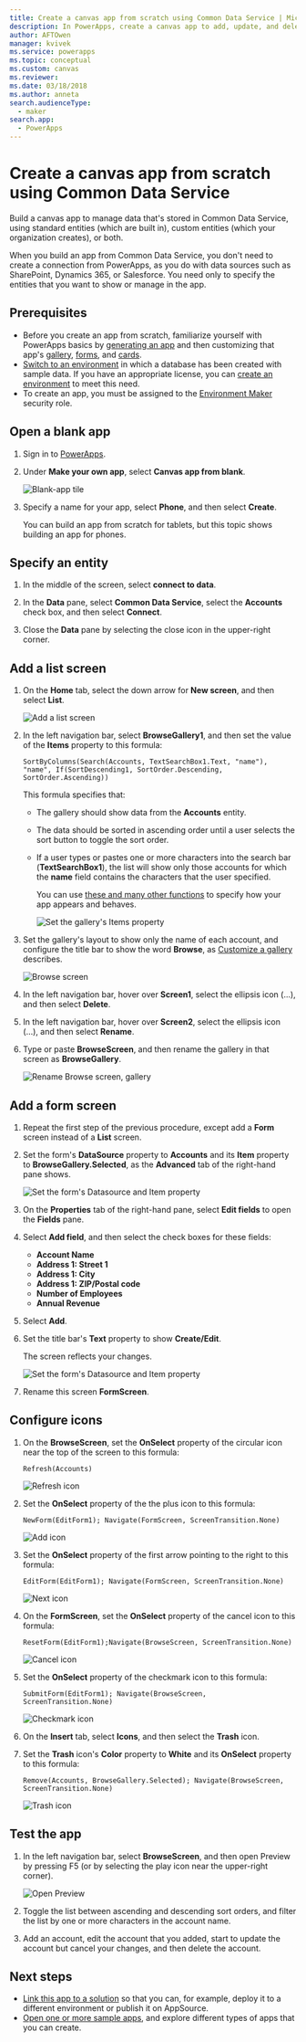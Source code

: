 ```yaml
---
title: Create a canvas app from scratch using Common Data Service | Microsoft Docs
description: In PowerApps, create a canvas app to add, update, and delete records in Common Data Service.
author: AFTOwen
manager: kvivek
ms.service: powerapps
ms.topic: conceptual
ms.custom: canvas
ms.reviewer: 
ms.date: 03/18/2018
ms.author: anneta
search.audienceType: 
  - maker
search.app: 
  - PowerApps
---
```

# Create a canvas app from scratch using Common Data Service

Build a canvas app to manage data that's stored in Common Data Service, using standard entities (which are built in), custom entities (which your organization creates), or both.

When you build an app from Common Data Service, you don't need to create a connection from PowerApps, as you do with data sources such as SharePoint, Dynamics 365, or Salesforce. You need only to specify the entities that you want to show or manage in the app.

## Prerequisites

- Before you create an app from scratch, familiarize yourself with PowerApps basics by [generating an app](data-platform-create-app.md) and then customizing that app's [gallery](customize-layout-sharepoint.md), [forms](customize-forms-sharepoint.md), and [cards](customize-card.md).
- [Switch to an environment](working-with-environments.md) in which a database has been created with sample data. If you have an appropriate license, you can [create an environment](../../administrator/create-environment.md) to meet this need.
- To create an app, you must be assigned to the [Environment Maker](https://docs.microsoft.com/power-platform/admin/database-security.md#predefined-security-roles) security role.

## Open a blank app

1. Sign in to [PowerApps](http://web.powerapps.com?utm_source=padocs&utm_medium=linkinadoc&utm_campaign=referralsfromdoc).

1. Under **Make your own app**, select **Canvas app from blank**.

    ![Blank-app tile](./media/data-platform-create-app-scratch/blank-app.png)

1. Specify a name for your app, select **Phone**, and then select **Create**.

    You can build an app from scratch for tablets, but this topic shows building an app for phones.

## Specify an entity

1. In the middle of the screen, select **connect to data**.

1. In the **Data** pane, select **Common Data Service**, select the **Accounts** check box, and then select **Connect**.

1. Close the **Data** pane by selecting the close icon in the upper-right corner.

## Add a list screen

1. On the **Home** tab, select the down arrow for **New screen**, and then select **List**.

    ![Add a list screen](./media/data-platform-create-app-scratch/list-screen.png)

1. In the left navigation bar, select **BrowseGallery1**, and then set the value of the **Items** property to this formula:

    `SortByColumns(Search(Accounts, TextSearchBox1.Text, "name"), "name", If(SortDescending1, SortOrder.Descending, SortOrder.Ascending))`

    This formula specifies that:

   - The gallery should show data from the **Accounts** entity.
   - The data should be sorted in ascending order until a user selects the sort button to toggle the sort order.
   - If a user types or pastes one or more characters into the search bar (**TextSearchBox1**), the list will show only those accounts for which the **name** field contains the characters that the user specified.

     You can use [these and many other functions](formula-reference.md) to specify how your app appears and behaves.

     ![Set the gallery's Items property](./media/data-platform-create-app-scratch/gallery-items.png)

1. Set the gallery's layout to show only the name of each account, and configure the title bar to show the word **Browse**, as [Customize a gallery](customize-layout-sharepoint.md) describes.

    ![Browse screen](./media/data-platform-create-app-scratch/final-browse.png)

1. In the left navigation bar, hover over **Screen1**, select the ellipsis icon (...), and then select **Delete**.

1. In the left navigation bar, hover over **Screen2**, select the ellipsis icon (...), and then select **Rename**.

1. Type or paste **BrowseScreen**, and then rename the gallery in that screen as **BrowseGallery**.

    ![Rename Browse screen, gallery](./media/data-platform-create-app-scratch/rename-browse.png)

## Add a form screen

1. Repeat the first step of the previous procedure, except add a **Form** screen instead of a **List** screen.

1. Set the form's **DataSource** property to **Accounts** and its **Item** property to **BrowseGallery.Selected**, as the **Advanced** tab of the right-hand pane shows.

    ![Set the form's Datasource and Item property](./media/data-platform-create-app-scratch/form-datasource.png)

1. On the **Properties** tab of the right-hand pane, select **Edit fields** to open the **Fields** pane.

1. Select **Add field**, and then select the check boxes for these fields:

    - **Account Name**
    - **Address 1: Street 1**
    - **Address 1: City**
    - **Address 1: ZIP/Postal code**
    - **Number of Employees**
    - **Annual Revenue**

1. Select **Add**.

1. Set the title bar's **Text** property to show **Create/Edit**.

    The screen reflects your changes.

    ![Set the form's Datasource and Item property](./media/data-platform-create-app-scratch/field-list.png)

1. Rename this screen **FormScreen**.

## Configure icons

1. On the **BrowseScreen**, set the **OnSelect** property of the circular icon near the top of the screen to this formula:

    `Refresh(Accounts)`

    ![Refresh icon](./media/data-platform-create-app-scratch/refresh-icon.png)

1. Set the **OnSelect** property of the the plus icon to this formula:

    `NewForm(EditForm1); Navigate(FormScreen, ScreenTransition.None)`

    ![Add icon](./media/data-platform-create-app-scratch/plus-icon.png)

1. Set the **OnSelect** property of the first arrow pointing to the right to this formula:

    `EditForm(EditForm1); Navigate(FormScreen, ScreenTransition.None)`

    ![Next icon](./media/data-platform-create-app-scratch/next-icon.png)

1. On the **FormScreen**, set the **OnSelect** property of the cancel icon to this formula:

    `ResetForm(EditForm1);Navigate(BrowseScreen, ScreenTransition.None)`

    ![Cancel icon](./media/data-platform-create-app-scratch/cancel-icon.png)

1. Set the **OnSelect** property of the checkmark icon to this formula:

    `SubmitForm(EditForm1); Navigate(BrowseScreen, ScreenTransition.None)`

    ![Checkmark icon](./media/data-platform-create-app-scratch/checkmark-icon.png)

1. On the **Insert** tab, select **Icons**, and then select the **Trash** icon.

1. Set the **Trash** icon's **Color** property to **White** and its **OnSelect** property to this formula:

    `Remove(Accounts, BrowseGallery.Selected); Navigate(BrowseScreen, ScreenTransition.None)`

    ![Trash icon](./media/data-platform-create-app-scratch/trash-icon.png)

## Test the app

1. In the left navigation bar, select **BrowseScreen**, and then open Preview by pressing F5 (or by selecting the play icon near the upper-right corner).

    ![Open Preview](./media/data-platform-create-app-scratch/open-preview.png)

1. Toggle the list between ascending and descending sort orders, and filter the list by one or more characters in the account name.

1. Add an account, edit the account that you added, start to update the account but cancel your changes, and then delete the account.

## Next steps

- [Link this app to a solution](add-app-solution.md) so that you can, for example, deploy it to a different environment or publish it on AppSource.
- [Open one or more sample apps](open-and-run-a-sample-app.md), and explore different types of apps that you can create.
